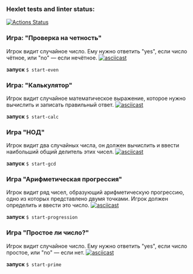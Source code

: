 ### Hexlet tests and linter status:

[![Actions Status](https://github.com/AZ015/frontend-project-lvl1/workflows/hexlet-check/badge.svg)](https://github.com/AZ015/frontend-project-lvl1)

### Игра: "Проверка на четность"

Игрок видит случайное число. Ему нужно ответить "yes", если число чётное, или "no" — если нечётное.
[![asciicast](https://asciinema.org/a/aP7kuTK9XpaSsh4bWm2IVoiZ7.svg)](https://asciinema.org/a/aP7kuTK9XpaSsh4bWm2IVoiZ7)

**запуск**
`$ start-even`

### **Игра: "Калькулятор"**

Игрок видит случайное математическое выражение, которое нужно вычислить и записать правильный ответ.
[![asciicast](https://asciinema.org/a/wJDWwSEXoNWf7YwTyq1SiZJFp.svg)](https://asciinema.org/a/wJDWwSEXoNWf7YwTyq1SiZJFp)

**запуск**
`$ start-calc`

### **Игра "НОД"**

Игрок видит два случайных числа, он должен вычислить и ввести наибольший общий делитель этих чисел.
[![asciicast](https://asciinema.org/a/L0LQiW06k4WeCIAzjwoxcpDQf.svg)](https://asciinema.org/a/L0LQiW06k4WeCIAzjwoxcpDQf)


**запуск**
`$ start-gcd`

### **Игра "Арифметическая прогрессия"**

Игрок видит ряд чисел, образующий арифметическую прогрессию, одно из которых представлено двумя точками. Игрок должен определить и ввести это число.
[![asciicast](https://asciinema.org/a/b3fMyg4D8vruZWL1xMwLcwxbU.svg)](https://asciinema.org/a/b3fMyg4D8vruZWL1xMwLcwxbU)

**запуск**
`$ start-progression`

### **Игра "Простое ли число?"**

Игрок видит случайное число. Ему нужно ответить "yes", если число простое, или "no" — если нет.
[![asciicast](https://asciinema.org/a/Oin6npAYoEN77NJGUmwVw2p7B.svg)](https://asciinema.org/a/Oin6npAYoEN77NJGUmwVw2p7B)

**запуск**
`$ start-prime`
